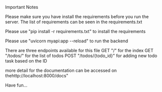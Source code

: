 Important Notes

Please make sure you have install the requirements before you run the server.
The list of requirements can be seen in the requirements.txt

Please use "pip install -r requirements.txt" to install the requirements

Please use "uvicorn myapi:app --reload" to run the backend

There are three endpoints available for this file
GET "/" for the index
GET "/todos/" for the list of todos
POST "/todos/{todo_id}" for adding new todo task based on the ID

more detail for the documentation can be accessed on thehttp://localhost:8000/docs"

Have fun...
